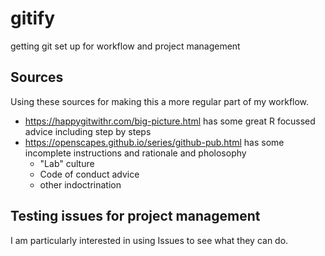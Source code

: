 # gitify
getting git set up for workflow and project management

## Sources 

Using these sources for making this a more regular part of my workflow.

* https://happygitwithr.com/big-picture.html has some great R focussed advice including step by steps
* https://openscapes.github.io/series/github-pub.html has some incomplete instructions and rationale and pholosophy
    * "Lab" culture
    * Code of conduct advice
    * other indoctrination
    
## Testing issues for project management
      
I am particularly interested in using Issues to see what they can do.
